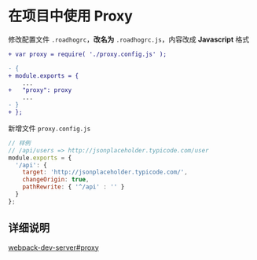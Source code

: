 # 在项目中使用 Proxy

修改配置文件 `.roadhogrc`，**改名为** `.roadhogrc.js`，内容改成 **Javascript** 格式

```diff
+ var proxy = require( './proxy.config.js' );

- {
+ module.exports = {
    ...
+   "proxy": proxy
    ...
- }
+ };
```

新增文件 `proxy.config.js`

```js
// 样例
// /api/users => http://jsonplaceholder.typicode.com/user
module.exports = {
  '/api': {
    target: 'http://jsonplaceholder.typicode.com/',
    changeOrigin: true,
    pathRewrite: { '^/api' : '' }
  }
};
```

## 详细说明

[webpack-dev-server#proxy](https://webpack.github.io/docs/webpack-dev-server.html#proxy)


